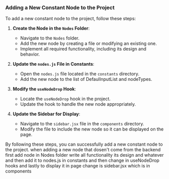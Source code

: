 ### Adding a New Constant Node to the Project

To add a new constant node to the project, follow these steps:

1. **Create the Node in the `Nodes` Folder**:
    - Navigate to the `Nodes` folder.
    - Add the new node by creating a file or modifying an existing one.
    - Implement all required functionality, including its design and behavior.

2. **Update the `nodes.js` File in Constants**:
    - Open the `nodes.js` file located in the `constants` directory.
    - Add the new node to the list of DefaulInputList and nodeTypes.

3. **Modify the `useNodeDrop` Hook**:
    - Locate the `useNodeDrop` hook in the project.
    - Update the hook to handle the new node appropriately.

4. **Update the Sidebar for Display**:
    - Navigate to the `sidebar.jsx` file in the `components` directory.
    - Modify the file to include the new node so it can be displayed on the page.

By following these steps, you can successfully add a new constant node to the project.
when adding a new node that dosen't come from the backend first add node in Nodes folder write all functionality its design and whatever and then add it to nodes.js in constants and then change in useNodeDrop hooks and lastly to display it in page change is sidebar.jsx which is in components 